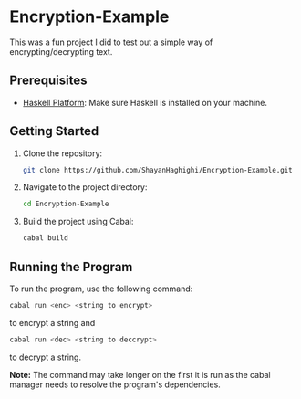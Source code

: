 # Encryption-Example

This was a fun project I did to test out a simple way of encrypting/decrypting text.

## Prerequisites

- [Haskell Platform](https://www.haskell.org/platform/): Make sure Haskell is installed on your machine.

## Getting Started

1. Clone the repository:

    ```bash
    git clone https://github.com/ShayanHaghighi/Encryption-Example.git
    ```

2. Navigate to the project directory:

    ```bash
    cd Encryption-Example
    ```

3. Build the project using Cabal:

    ```bash
    cabal build
    ```

## Running the Program

To run the program, use the following command:

```bash
cabal run <enc> <string to encrypt>
```
to encrypt a string and

```bash
cabal run <dec> <string to deccrypt>
```
to decrypt a string.

**Note:** The command may take longer on the first it is run as the cabal manager needs to resolve the program's dependencies.
